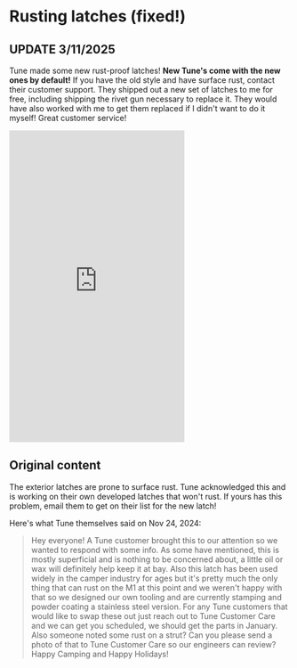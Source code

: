 # Rusting latches (fixed!)

## UPDATE 3/11/2025

Tune made some new rust-proof latches! **New Tune's come with the new ones by default!** If you have the old style and have surface rust, contact their customer support. They shipped out a new set of latches to me for free, including shipping the rivet gun necessary to replace it. They would have also worked with me to get them replaced if I didn't want to do it myself! Great customer service!

<iframe width="315" height="560"
src="https://www.youtube.com/embed/6_9y8gVMeIs"
title="YouTube video player"
frameborder="0"
allow="accelerometer; autoplay; clipboard-write; encrypted-media; gyroscope; picture-in-picture; web-share"
allowfullscreen></iframe>

## Original content

The exterior latches are prone to surface rust. Tune acknowledged this and is working on their own developed latches that won't rust. If yours has this problem, email them to get on their list for the new latch!

Here's what Tune themselves said on Nov 24, 2024:

> Hey everyone! A Tune customer brought this to our attention so we wanted to respond with some info. As some have mentioned, this is mostly superficial and is nothing to be concerned about, a little oil or wax will definitely help keep it at bay. Also this latch has been used widely in the camper industry for ages but it's pretty much the only thing that can rust on the M1 at this point and we weren't happy with that so we designed our own tooling and are currently stamping and powder coating a stainless steel version. For any Tune customers that would like to swap these out just reach out to Tune Customer Care and we can get you scheduled, we should get the parts in January. Also someone noted some rust on a strut? Can you please send a photo of that to Tune Customer Care so our engineers can review? Happy Camping and Happy Holidays!